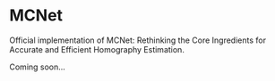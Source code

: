 # MCNet
Official implementation of MCNet: Rethinking the Core Ingredients for Accurate and Efficient Homography Estimation.

Coming soon...
